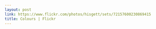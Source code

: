 ```yaml
---
layout: post
link: https://www.flickr.com/photos/hisgett/sets/72157600230869415
title: Colours | Flickr
---
```

